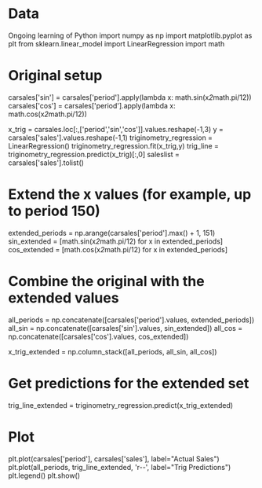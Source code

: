 # Data
Ongoing learning of Python
import numpy as np
import matplotlib.pyplot as plt
from sklearn.linear_model import LinearRegression
import math

# Original setup
carsales['sin'] = carsales['period'].apply(lambda x: math.sin(x*2*math.pi/12))
carsales['cos'] = carsales['period'].apply(lambda x: math.cos(x*2*math.pi/12))

x_trig = carsales.loc[:,['period','sin','cos']].values.reshape(-1,3)
y = carsales['sales'].values.reshape(-1,1)
triginometry_regression = LinearRegression()
triginometry_regression.fit(x_trig,y)
trig_line = triginometry_regression.predict(x_trig)[:,0]
saleslist = carsales['sales'].tolist()

# Extend the x values (for example, up to period 150)
extended_periods = np.arange(carsales['period'].max() + 1, 151)
sin_extended = [math.sin(x*2*math.pi/12) for x in extended_periods]
cos_extended = [math.cos(x*2*math.pi/12) for x in extended_periods]

# Combine the original with the extended values
all_periods = np.concatenate([carsales['period'].values, extended_periods])
all_sin = np.concatenate([carsales['sin'].values, sin_extended])
all_cos = np.concatenate([carsales['cos'].values, cos_extended])

x_trig_extended = np.column_stack([all_periods, all_sin, all_cos])

# Get predictions for the extended set
trig_line_extended = triginometry_regression.predict(x_trig_extended)

# Plot
plt.plot(carsales['period'], carsales['sales'], label="Actual Sales")
plt.plot(all_periods, trig_line_extended, 'r--', label="Trig Predictions")
plt.legend()
plt.show()
